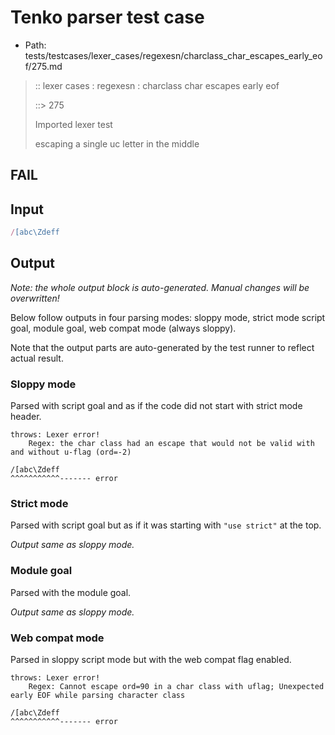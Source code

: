 # Tenko parser test case

- Path: tests/testcases/lexer_cases/regexesn/charclass_char_escapes_early_eof/275.md

> :: lexer cases : regexesn : charclass char escapes early eof
>
> ::> 275
>
> Imported lexer test
>
> escaping a single uc letter in the middle

## FAIL

## Input

`````js
/[abc\Zdeff
`````

## Output

_Note: the whole output block is auto-generated. Manual changes will be overwritten!_

Below follow outputs in four parsing modes: sloppy mode, strict mode script goal, module goal, web compat mode (always sloppy).

Note that the output parts are auto-generated by the test runner to reflect actual result.

### Sloppy mode

Parsed with script goal and as if the code did not start with strict mode header.

`````
throws: Lexer error!
    Regex: the char class had an escape that would not be valid with and without u-flag (ord=-2)

/[abc\Zdeff
^^^^^^^^^^^------- error
`````

### Strict mode

Parsed with script goal but as if it was starting with `"use strict"` at the top.

_Output same as sloppy mode._

### Module goal

Parsed with the module goal.

_Output same as sloppy mode._

### Web compat mode

Parsed in sloppy script mode but with the web compat flag enabled.

`````
throws: Lexer error!
    Regex: Cannot escape ord=90 in a char class with uflag; Unexpected early EOF while parsing character class

/[abc\Zdeff
^^^^^^^^^^^------- error
`````

